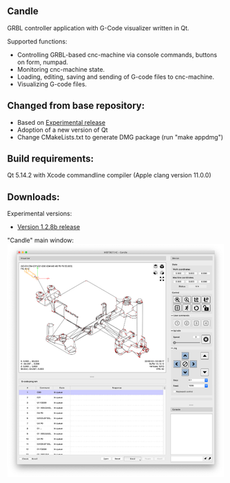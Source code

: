 Candle
-----------
GRBL controller application with G-Code visualizer written in Qt.

Supported functions:
* Controlling GRBL-based cnc-machine via console commands, buttons on form, numpad.
* Monitoring cnc-machine state.
* Loading, editing, saving and sending of G-code files to cnc-machine.
* Visualizing G-code files.

Changed from base repository:
------------------
* Based on [Experimental release](https://github.com/Denvi/Candle/tree/Experimental)
* Adoption of a new version of Qt
* Change CMakeLists.txt to generate DMG package (run "make appdmg")

Build requirements:
------------------
Qt 5.14.2 with Xcode commandline compiler (Apple clang version 11.0.0)

Downloads:
----------
Experimental versions:

* [Version 1.2.8b release](https://github.com/odaki/Candle/releases)

"Candle" main window:
![screenshot](/screenshots/screenshot_macos.png)
